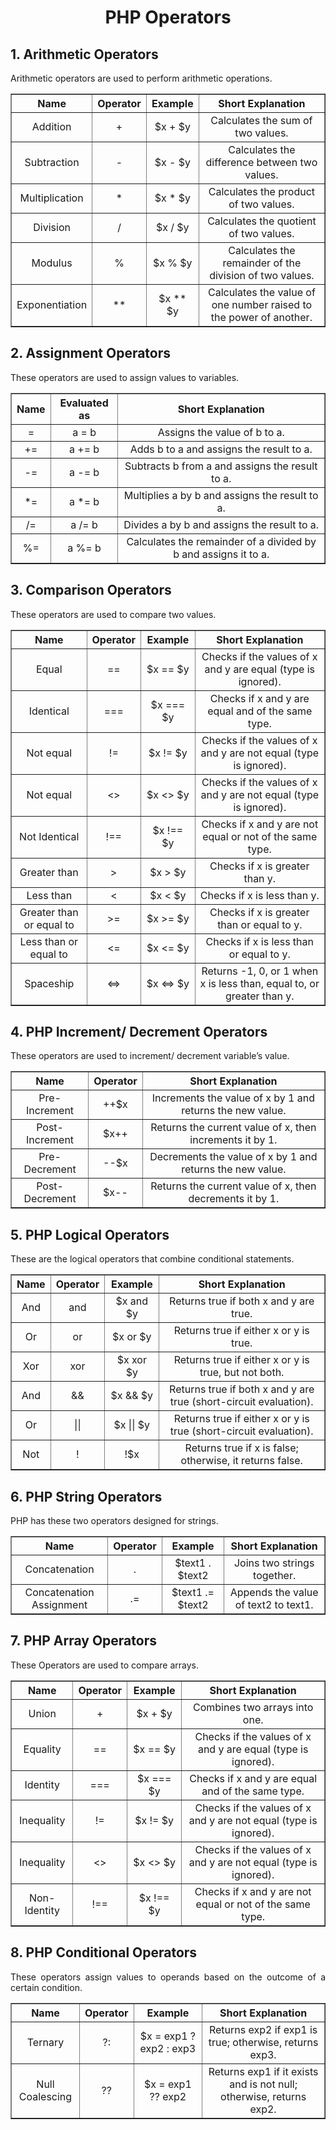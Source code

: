 <style>
  body {
    text-align: justify;
  }
  th, td{
    text-align: center;
  }
</style>

# <h1 style="text-align: center;"> PHP Operators </h1>

## 1. Arithmetic Operators

Arithmetic operators are used to perform arithmetic operations.

<table border="1">
    <thead>
        <tr>
            <th>Name</th>
            <th>Operator</th>
            <th>Example</th>
            <th>Short Explanation</th>
        </tr>
    </thead>
    <tbody>
        <tr>
            <td>Addition</td>
            <td>+</td>
            <td>$x + $y</td>
            <td>Calculates the sum of two values.</td>
        </tr>
        <tr>
            <td>Subtraction</td>
            <td>-</td>
            <td>$x - $y</td>
            <td>Calculates the difference between two values.</td>
        </tr>
        <tr>
            <td>Multiplication</td>
            <td>*</td>
            <td>$x * $y</td>
            <td>Calculates the product of two values.</td>
        </tr>
        <tr>
            <td>Division</td>
            <td>/</td>
            <td>$x / $y</td>
            <td>Calculates the quotient of two values.</td>
        </tr>
        <tr>
            <td>Modulus</td>
            <td>%</td>
            <td>$x % $y</td>
            <td>Calculates the remainder of the division of two values.</td>
        </tr>
        <tr>
            <td>Exponentiation</td>
            <td>**</td>
            <td>$x ** $y</td>
            <td>Calculates the value of one number raised to the power of another.</td>
        </tr>
    </tbody>
</table>

## 2. Assignment Operators

These operators are used to assign values to variables.

<table border="1">
    <tr>
        <th>Name</th>
        <th>Evaluated as</th>
        <th>Short Explanation</th>
    </tr>
    <tr>
        <td>=</td>
        <td>a = b</td>
        <td>Assigns the value of b to a.</td>
    </tr>
    <tr>
        <td>+=</td>
        <td>a += b</td>
        <td>Adds b to a and assigns the result to a.</td>
    </tr>
    <tr>
        <td>-=</td>
        <td>a -= b</td>
        <td>Subtracts b from a and assigns the result to a.</td>
    </tr>
    <tr>
        <td>*=</td>
        <td>a *= b</td>
        <td>Multiplies a by b and assigns the result to a.</td>
    </tr>
    <tr>
        <td>/=</td>
        <td>a /= b</td>
        <td>Divides a by b and assigns the result to a.</td>
    </tr>
    <tr>
        <td>%=</td>
        <td>a %= b</td>
        <td>Calculates the remainder of a divided by b and assigns it to a.</td>
    </tr>
</table>

## 3. Comparison Operators

These operators are used to compare two values.

<table border="1">
    <tr>
        <th>Name</th>
        <th>Operator</th>
        <th>Example</th>
        <th>Short Explanation</th>
    </tr>
    <tr>
        <td>Equal</td>
        <td>==</td>
        <td>$x == $y</td>
        <td>Checks if the values of x and y are equal (type is ignored).</td>
    </tr>
    <tr>
        <td>Identical</td>
        <td>===</td>
        <td>$x === $y</td>
        <td>Checks if x and y are equal and of the same type.</td>
    </tr>
    <tr>
        <td>Not equal</td>
        <td>!=</td>
        <td>$x != $y</td>
        <td>Checks if the values of x and y are not equal (type is ignored).</td>
    </tr>
    <tr>
        <td>Not equal</td>
        <td><></td>
        <td>$x <> $y</td>
        <td>Checks if the values of x and y are not equal (type is ignored).</td>
    </tr>
    <tr>
        <td>Not Identical</td>
        <td>!==</td>
        <td>$x !== $y</td>
        <td>Checks if x and y are not equal or not of the same type.</td>
    </tr>
    <tr>
        <td>Greater than</td>
        <td>></td>
        <td>$x > $y</td>
        <td>Checks if x is greater than y.</td>
    </tr>
    <tr>
        <td>Less than</td>
        <td><</td>
        <td>$x < $y</td>
        <td>Checks if x is less than y.</td>
    </tr>
    <tr>
        <td>Greater than or equal to</td>
        <td>>=</td>
        <td>$x >= $y</td>
        <td>Checks if x is greater than or equal to y.</td>
    </tr>
    <tr>
        <td>Less than or equal to</td>
        <td><=</td>
        <td>$x <= $y</td>
        <td>Checks if x is less than or equal to y.</td>
    </tr>
    <tr>
        <td>Spaceship</td>
        <td><=></td>
        <td>$x <=> $y</td>
        <td>Returns -1, 0, or 1 when x is less than, equal to, or greater than y.</td>
    </tr>
</table>

## 4. PHP Increment/ Decrement Operators

These operators are used to increment/ decrement variable’s value.

<table border="1">
    <tr>
        <th>Name</th>
        <th>Operator</th>
        <th>Short Explanation</th>
    </tr>
    <tr>
        <td>Pre-Increment</td>
        <td>++$x</td>
        <td>Increments the value of x by 1 and returns the new value.</td>
    </tr>
    <tr>
        <td>Post-Increment</td>
        <td>$x++</td>
        <td>Returns the current value of x, then increments it by 1.</td>
    </tr>
    <tr>
        <td>Pre-Decrement</td>
        <td>--$x</td>
        <td>Decrements the value of x by 1 and returns the new value.</td>
    </tr>
    <tr>
        <td>Post-Decrement</td>
        <td>$x--</td>
        <td>Returns the current value of x, then decrements it by 1.</td>
    </tr>
</table>

## 5. PHP Logical Operators

These are the logical operators that combine conditional statements.

<table border="1">
    <tr>
        <th>Name</th>
        <th>Operator</th>
        <th>Example</th>
        <th>Short Explanation</th>
    </tr>
    <tr>
        <td>And</td>
        <td>and</td>
        <td>$x and $y</td>
        <td>Returns true if both x and y are true.</td>
    </tr>
    <tr>
        <td>Or</td>
        <td>or</td>
        <td>$x or $y</td>
        <td>Returns true if either x or y is true.</td>
    </tr>
    <tr>
        <td>Xor</td>
        <td>xor</td>
        <td>$x xor $y</td>
        <td>Returns true if either x or y is true, but not both.</td>
    </tr>
    <tr>
        <td>And</td>
        <td>&&</td>
        <td>$x && $y</td>
        <td>Returns true if both x and y are true (short-circuit evaluation).</td>
    </tr>
    <tr>
        <td>Or</td>
        <td>||</td>
        <td>$x || $y</td>
        <td>Returns true if either x or y is true (short-circuit evaluation).</td>
    </tr>
    <tr>
        <td>Not</td>
        <td>!</td>
        <td>!$x</td>
        <td>Returns true if x is false; otherwise, it returns false.</td>
    </tr>
</table>

## 6. PHP String Operators

PHP has these two operators designed for strings.

<table border="1">
    <tr>
        <th>Name</th>
        <th>Operator</th>
        <th>Example</th>
        <th>Short Explanation</th>
    </tr>
    <tr>
        <td>Concatenation</td>
        <td>.</td>
        <td>$text1 . $text2</td>
        <td>Joins two strings together.</td>
    </tr>
    <tr>
        <td>Concatenation Assignment</td>
        <td>.=</td>
        <td>$text1 .= $text2</td>
        <td>Appends the value of text2 to text1.</td>
    </tr>
</table>

## 7. PHP Array Operators

These Operators are used to compare arrays.

<table border="1">
    <tr>
        <th>Name</th>
        <th>Operator</th>
        <th>Example</th>
        <th>Short Explanation</th>
    </tr>
    <tr>
        <td>Union</td>
        <td>+</td>
        <td>$x + $y</td>
        <td>Combines two arrays into one.</td>
    </tr>
    <tr>
        <td>Equality</td>
        <td>==</td>
        <td>$x == $y</td>
        <td>Checks if the values of x and y are equal (type is ignored).</td>
    </tr>
    <tr>
        <td>Identity</td>
        <td>===</td>
        <td>$x === $y</td>
        <td>Checks if x and y are equal and of the same type.</td>
    </tr>
    <tr>
        <td>Inequality</td>
        <td>!=</td>
        <td>$x != $y</td>
        <td>Checks if the values of x and y are not equal (type is ignored).</td>
    </tr>
    <tr>
        <td>Inequality</td>
        <td><></td>
        <td>$x <> $y</td>
        <td>Checks if the values of x and y are not equal (type is ignored).</td>
    </tr>
    <tr>
        <td>Non-Identity</td>
        <td>!==</td>
        <td>$x !== $y</td>
        <td>Checks if x and y are not equal or not of the same type.</td>
    </tr>
</table>

## 8. PHP Conditional Operators

These operators assign values to operands based on the outcome of a certain condition.

<table border="1">
    <tr>
        <th>Name</th>
        <th>Operator</th>
        <th>Example</th>
        <th>Short Explanation</th>
    </tr>
    <tr>
        <td>Ternary</td>
        <td>?:</td>
        <td>$x = exp1 ? exp2 : exp3</td>
        <td>Returns exp2 if exp1 is true; otherwise, returns exp3.</td>
    </tr>
    <tr>
        <td>Null Coalescing</td>
        <td>??</td>
        <td>$x = exp1 ?? exp2</td>
        <td>Returns exp1 if it exists and is not null; otherwise, returns exp2.</td>
    </tr>
</table>
